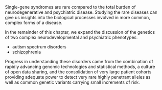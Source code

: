 Single-gene syndromes are rare compared to the total burden of neurodegenerative and psychiatric disease. Studying the rare diseases can give us insights into the biological processes involved in more common, complex forms of a disease.

In the remainder of this chapter, we expand the discussion of the genetics of two complex neurodevelopmental and psychiatric phenotypes:
* autism spectrum disorders
* schizophrenia

Progress in understanding these disorders came from the combination of rapidly advancing genomic technologies and statistical methods, a culture of open data sharing, and the consolidation of very large patient cohorts providing adequate power to detect very rare highly penetrant alleles as well as common genetic variants carrying small increments of risk.
